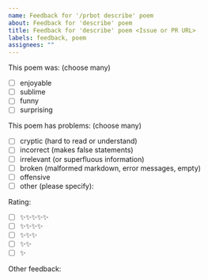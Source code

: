 ```yaml
---
name: Feedback for '/prbot describe' poem
about: Feedback for 'describe' poem
title: Feedback for 'describe' poem <Issue or PR URL>
labels: feedback, poem
assignees: ""
---
```


This poem was: (choose many)

- [ ] enjoyable
- [ ] sublime
- [ ] funny
- [ ] surprising

This poem has problems: (choose many)

- [ ] cryptic (hard to read or understand)
- [ ] incorrect (makes false statements)
- [ ] irrelevant (or superfluous information)
- [ ] broken (malformed markdown, error messages, empty)
- [ ] offensive
- [ ] other (please specify):

Rating:

- [ ] ✨✨✨✨✨
- [ ] ✨✨✨✨
- [ ] ✨✨✨
- [ ] ✨✨
- [ ] ✨

Other feedback:
